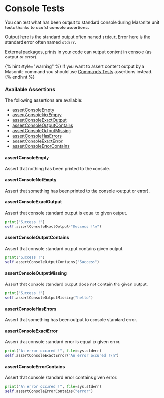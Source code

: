 # Console Tests

You can test what has been output to standard console during Masonite unit tests thanks to useful
console assertions.

Output here is the standard output often named `stdout`.
Error here is the standard error often named `stderr`.

External packages, prints in your code can output content in console (as output or error).

{% hint style="warning" %}
If you want to assert content output by a Masonite command you should use [Commands Tests](/testing/commands-tests.md#available-assertions) assertions instead.
{% endhint %}


### Available Assertions

The following assertions are available:

* [assertConsoleEmpty](console-tests.md#assertconsoleempty)
* [assertConsoleNotEmpty](console-tests.md#assertconsolenotempty)
* [assertConsoleExactOutput](console-tests.md#assertconsoleexactoutput)
* [assertConsoleOutputContains](console-tests.md#assertconsoleoutputcontains)
* [assertConsoleOutputMissing](console-tests.md#assertconsoleoutputmissing)
* [assertConsoleHasErrors](console-tests.md#assertconsolehaserrors)
* [assertConsoleExactError](console-tests.md#assertconsoleexacterror)
* [assertConsoleErrorContains](console-tests.md#assertconsoleerrorcontains)

#### assertConsoleEmpty

Assert that nothing has been printed to the console.

#### assertConsoleNotEmpty

Assert that something has been printed to the console (output or error).

#### assertConsoleExactOutput

Assert that console standard output is equal to given output.

```python
print("Success !")
self.assertConsoleExactOutput("Success !\n")
```

#### assertConsoleOutputContains

Assert that console standard output contains given output.

```python
print("Success !")
self.assertConsoleOutputContains("Success")
```

#### assertConsoleOutputMissing

Assert that console standard output does not contain the given output.

```python
print("Success !")
self.assertConsoleOutputMissing("hello")
```

#### assertConsoleHasErrors

Assert that something has been output to console standard error.

#### assertConsoleExactError

Assert that console standard error is equal to given error.

```python
print("An error occured !", file=sys.stderr)
self.assertConsoleExactError("An error occured !\n")
```

#### assertConsoleErrorContains

Assert that console standard error contains given error.

```python
print("An error occured !", file=sys.stderr)
self.assertConsoleErrorContains("error")
```
